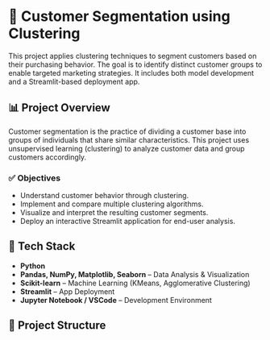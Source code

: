# 🧠 Customer Segmentation using Clustering

This project applies clustering techniques to segment customers based on their purchasing behavior. The goal is to identify distinct customer groups to enable targeted marketing strategies. It includes both model development and a Streamlit-based deployment app.

## 📊 Project Overview

Customer segmentation is the practice of dividing a customer base into groups of individuals that share similar characteristics. This project uses unsupervised learning (clustering) to analyze customer data and group customers accordingly.

### ✅ Objectives

- Understand customer behavior through clustering.
- Implement and compare multiple clustering algorithms.
- Visualize and interpret the resulting customer segments.
- Deploy an interactive Streamlit application for end-user analysis.

## 🧰 Tech Stack

- **Python**
- **Pandas, NumPy, Matplotlib, Seaborn** – Data Analysis & Visualization
- **Scikit-learn** – Machine Learning (KMeans, Agglomerative Clustering)
- **Streamlit** – App Deployment
- **Jupyter Notebook / VSCode** – Development Environment

## 📂 Project Structure

